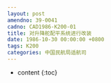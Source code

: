 ```yaml
---
layout: post
amendno: 39-0041
cadno: CAD1986-K200-01
title: 对升降舵配平系统进行改装
date: 1986-10-30 00:00:00 +0800
tags: K200
categories: 中国民航局适航司
---
```


* content
{:toc}


